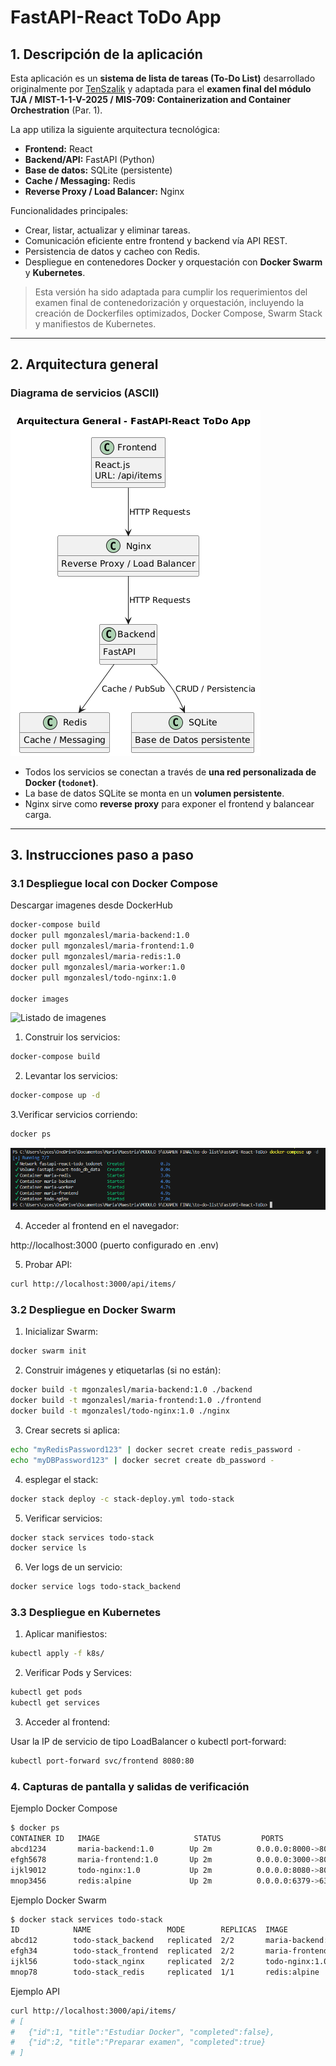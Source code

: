 # FastAPI-React ToDo App

## 1. Descripción de la aplicación

Esta aplicación es un **sistema de lista de tareas (To-Do List)** desarrollado originalmente por [TenSzalik](https://github.com/TenSzalik/FastAPI-React-ToDo) y adaptada para el **examen final del módulo TJA / MIST-1-1-V-2025 / MIS-709: Containerization and Container Orchestration** (Par. 1).

La app utiliza la siguiente arquitectura tecnológica:

- **Frontend:** React
- **Backend/API:** FastAPI (Python)
- **Base de datos:** SQLite (persistente)
- **Cache / Messaging:** Redis
- **Reverse Proxy / Load Balancer:** Nginx

Funcionalidades principales:

- Crear, listar, actualizar y eliminar tareas.
- Comunicación eficiente entre frontend y backend vía API REST.
- Persistencia de datos y cacheo con Redis.
- Despliegue en contenedores Docker y orquestación con **Docker Swarm** y **Kubernetes**.

> Esta versión ha sido adaptada para cumplir los requerimientos del examen final de contenedorización y orquestación, incluyendo la creación de Dockerfiles optimizados, Docker Compose, Swarm Stack y manifiestos de Kubernetes.

---

## 2. Arquitectura general

### **Diagrama de servicios (ASCII)**
![Arquitectura general](images/arquitectura.png)


- Todos los servicios se conectan a través de **una red personalizada de Docker (`todonet`)**.
- La base de datos SQLite se monta en un **volumen persistente**.
- Nginx sirve como **reverse proxy** para exponer el frontend y balancear carga.

---

## 3. Instrucciones paso a paso

### **3.1 Despliegue local con Docker Compose**
Descargar imagenes desde DockerHub
```bash
docker-compose build
docker pull mgonzalesl/maria-backend:1.0
docker pull mgonzalesl/maria-frontend:1.0
docker pull mgonzalesl/maria-redis:1.0
docker pull mgonzalesl/maria-worker:1.0
docker pull mgonzalesl/todo-nginx:1.0

docker images
```

![Listado de imagenes]([images/lista-imagenes.png](https://drive.google.com/file/d/15AUalPgMhwibmvzu7tKydmicEuCCWoXY/view?usp=drive_link))

1. Construir los servicios:
```bash
docker-compose build
```

2. Levantar los servicios: 
```bash
docker-compose up -d
```

3.Verificar servicios corriendo:
```bash
docker ps
```

![ListadoDeServicios](images/docker-init.png)

4. Acceder al frontend en el navegador:

http://localhost:3000 (puerto configurado en .env)

5. Probar API:
```bash
curl http://localhost:3000/api/items/
```

### **3.2 Despliegue en Docker Swarm**
1. Inicializar Swarm:
```bash
docker swarm init
```

2. Construir imágenes y etiquetarlas (si no están):
```bash
docker build -t mgonzalesl/maria-backend:1.0 ./backend
docker build -t mgonzalesl/maria-frontend:1.0 ./frontend
docker build -t mgonzalesl/todo-nginx:1.0 ./nginx
```

3. Crear secrets si aplica:
```bash
echo "myRedisPassword123" | docker secret create redis_password -
echo "myDBPassword123" | docker secret create db_password -
```

4. esplegar el stack:
```bash
docker stack deploy -c stack-deploy.yml todo-stack
```

5. Verificar servicios:
```bash
docker stack services todo-stack
docker service ls
```

6. Ver logs de un servicio:
```bash
docker service logs todo-stack_backend
```

### **3.3 Despliegue en Kubernetes**

1. Aplicar manifiestos:
```bash
kubectl apply -f k8s/
```

2. Verificar Pods y Services:
```bash
kubectl get pods
kubectl get services
```

3. Acceder al frontend:

Usar la IP de servicio de tipo LoadBalancer o kubectl port-forward:
```bash
kubectl port-forward svc/frontend 8080:80
```
### **4. Capturas de pantalla y salidas de verificación**
Ejemplo Docker Compose
```bash
$ docker ps
CONTAINER ID   IMAGE                     STATUS         PORTS
abcd1234       maria-backend:1.0        Up 2m          0.0.0.0:8000->8000/tcp
efgh5678       maria-frontend:1.0       Up 2m          0.0.0.0:3000->80/tcp
ijkl9012       todo-nginx:1.0           Up 2m          0.0.0.0:8080->80/tcp
mnop3456       redis:alpine             Up 2m          0.0.0.0:6379->6379/tcp
```

Ejemplo Docker Swarm
```bash
$ docker stack services todo-stack
ID            NAME                 MODE        REPLICAS  IMAGE
abcd12        todo-stack_backend   replicated  2/2       maria-backend:1.0
efgh34        todo-stack_frontend  replicated  2/2       maria-frontend:1.0
ijkl56        todo-stack_nginx     replicated  2/2       todo-nginx:1.0
mnop78        todo-stack_redis     replicated  1/1       redis:alpine
```

Ejemplo API
```bash
curl http://localhost:3000/api/items/
# [
#   {"id":1, "title":"Estudiar Docker", "completed":false},
#   {"id":2, "title":"Preparar examen", "completed":true}
# ]
```
